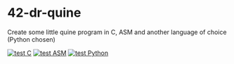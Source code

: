 # 42-dr-quine
Create some little quine program in C, ASM and another language of choice (Python chosen)

[![test C](https://github.com/Alexdelia/42-dr-quine/actions/workflows/test_C.yml/badge.svg)](https://github.com/Alexdelia/42-dr-quine/actions/workflows/test_C.yml)
[![test ASM](https://github.com/Alexdelia/42-dr-quine/actions/workflows/test_ASM.yml/badge.svg)](https://github.com/Alexdelia/42-dr-quine/actions/workflows/test_ASM.yml)
[![test Python](https://github.com/Alexdelia/42-dr-quine/actions/workflows/test_Python.yml/badge.svg)](https://github.com/Alexdelia/42-dr-quine/actions/workflows/test_Python.yml)
